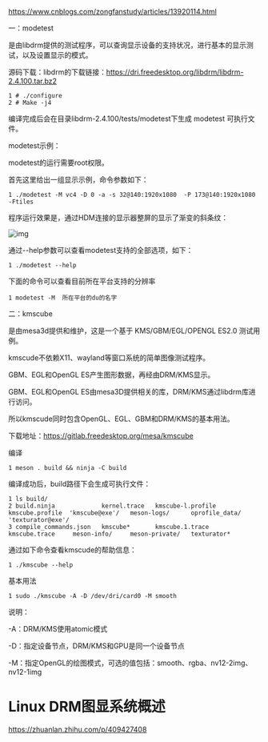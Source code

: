  

https://www.cnblogs.com/zongfanstudy/articles/13920114.html

一：modetest

是由libdrm提供的测试程序，可以查询显示设备的支持状况，进行基本的显示测试，以及设置显示的模式。

源码下载：libdrm的下载链接：https://dri.freedesktop.org/libdrm/libdrm-2.4.100.tar.bz2

```
1 # ./configure
2 # Make -j4
```

编译完成后会在目录libdrm-2.4.100/tests/modetest下生成 modetest 可执行文件。

modetest示例：

modetest的运行需要root权限。

 

首先这里给出一组显示示例，命令参数如下：

```
1 ./modetest -M vc4 -D 0 -a -s 32@140:1920x1080  -P 173@140:1920x1080 -Ftiles
```

程序运行效果是，通过HDM连接的显示器整屏的显示了渐变的斜条纹：

![img](https://img2020.cnblogs.com/blog/2010724/202011/2010724-20201103142528681-1330029754.png)

通过--help参数可以查看modetest支持的全部选项，如下：

```
1 ./modetest --help
```

下面的命令可以查看目前所在平台支持的分辨率

```
1 modetest -M  所在平台的du的名字
```

 

二：kmscube

是由mesa3d提供和维护，这是一个基于 KMS/GBM/EGL/OPENGL ES2.0 测试用例。

kmscude不依赖X11、wayland等窗口系统的简单图像测试程序。

GBM、EGL和OpenGL ES产生图形数据，再经由DRM/KMS显示。

GBM、EGL和OpenGL ES由mesa3D提供相关的库，DRM/KMS通过libdrm库进行访问。

所以kmscude同时包含OpenGL、EGL、GBM和DRM/KMS的基本用法。

 

下载地址：https://gitlab.freedesktop.org/mesa/kmscube

 

编译

```
1 meson . build && ninja -C build
```

编译成功后，build路径下会生成可执行文件：

```
1 ls build/
2 build.ninja             kernel.trace   kmscube-l.profile   kmscube.profile  'kmscube@exe'/   meson-logs/      oprofile_data/  'texturator@exe'/
3 compile_commands.json   kmscube*       kmscube.1.trace     kmscube.trace     meson-info/     meson-private/   texturator*
```

通过如下命令查看kmscude的帮助信息：

```
1 ./kmscube --help
```

基本用法

```
1 sudo ./kmscube -A -D /dev/dri/card0 -M smooth
```

说明：

  -A：DRM/KMS使用atomic模式

  -D：指定设备节点，DRM/KMS和GPU是同一个设备节点

  -M：指定OpenGL的绘图模式，可选的值包括：smooth、rgba、nv12-2img、nv12-1img

 

# Linux DRM图显系统概述

https://zhuanlan.zhihu.com/p/409427408
